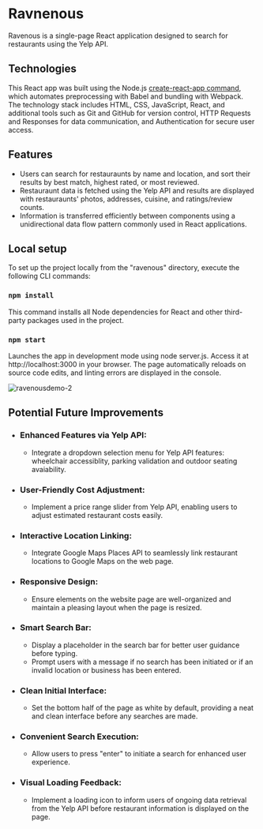 # Ravnenous

Ravenous is a single-page React application designed to search for restaurants using the Yelp API. 

## Technologies 

This React app was built using the Node.js [create-react-app command]([url](https://reactjs.org/docs/create-a-new-react-app.html#create-react-app)), which automates preprocessing with Babel and bundling with Webpack. The technology stack includes HTML, CSS, JavaScript, React, and additional tools such as Git and GitHub for version control, HTTP Requests and Responses for data communication, and Authentication for secure user access.

## Features

* Users can search for restauraunts by name and location, and sort their results by best match, highest rated, or most reviewed.
* Restauraunt data is fetched using the Yelp API and results are displayed with restauraunts' photos, addresses, cuisine, and ratings/review counts.
* Information is transferred efficiently between components using a unidirectional data flow pattern commonly used in React applications.

## Local setup

To set up the project locally from the "ravenous" directory, execute the following CLI commands:
### `npm install`
This command installs all Node dependencies for React and other third-party packages used in the project.
### `npm start`
Launches the app in development mode using node server.js. Access it at http://localhost:3000 in your browser. The page automatically reloads on source code edits, and linting errors are displayed in the console.

![ravenousdemo-2](https://github.com/FabianJU/ravenous/assets/62031828/7c3ef522-72bb-4885-b17a-7f7b00af0aa0)

## Potential Future Improvements

* ### Enhanced Features via Yelp API:
  * Integrate a dropdown selection menu for Yelp API features: wheelchair accessiblity, parking validation and outdoor seating avaiability.
* ### User-Friendly Cost Adjustment:
  * Implement a price range slider from Yelp API, enabling users to adjust estimated restaurant costs easily.
* ### Interactive Location Linking:
  * Integrate Google Maps Places API to seamlessly link restaurant locations to Google Maps on the web page.
* ### Responsive Design:
  * Ensure elements on the website page are well-organized and maintain a pleasing layout when the page is resized.
* ### Smart Search Bar:
  * Display a placeholder in the search bar for better user guidance before typing.
  * Prompt users with a message if no search has been initiated or if an invalid location or business has been entered.
* ### Clean Initial Interface:
  * Set the bottom half of the page as white by default, providing a neat and clean interface before any searches are made.
* ### Convenient Search Execution:
  * Allow users to press "enter" to initiate a search for enhanced user experience.
* ### Visual Loading Feedback:
  * Implement a loading icon to inform users of ongoing data retrieval from the Yelp API before restaurant information is displayed on the page.

